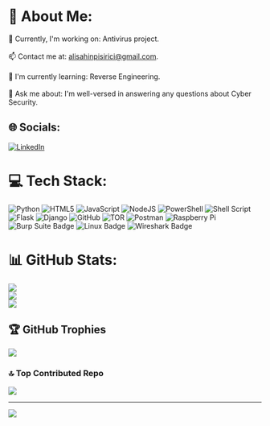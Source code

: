 # 💫 About Me:
🔭 Currently, I'm working on: Antivirus project.<br><br>📫 Contact me at: alisahinpisirici@gmail.com.<br><br>🌱 I'm currently learning: Reverse Engineering.<br><br>💬 Ask me about: I'm well-versed in answering any questions about Cyber Security.


## 🌐 Socials:
[![LinkedIn](https://img.shields.io/badge/LinkedIn-%230077B5.svg?logo=linkedin&logoColor=white)](https://linkedin.com/in/https://www.linkedin.com/in/ali-%C5%9Fahin-pi%C5%9Firici-527a77246/) 

# 💻 Tech Stack:
![Python](https://img.shields.io/badge/python-3670A0?style=for-the-badge&logo=python&logoColor=ffdd54) ![HTML5](https://img.shields.io/badge/html5-%23E34F26.svg?style=for-the-badge&logo=html5&logoColor=white) ![JavaScript](https://img.shields.io/badge/javascript-%23323330.svg?style=for-the-badge&logo=javascript&logoColor=%23F7DF1E) ![NodeJS](https://img.shields.io/badge/node.js-6DA55F?style=for-the-badge&logo=node.js&logoColor=white) ![PowerShell](https://img.shields.io/badge/PowerShell-%235391FE.svg?style=for-the-badge&logo=powershell&logoColor=white) ![Shell Script](https://img.shields.io/badge/shell_script-%23121011.svg?style=for-the-badge&logo=gnu-bash&logoColor=white) ![Flask](https://img.shields.io/badge/flask-%23000.svg?style=for-the-badge&logo=flask&logoColor=white) ![Django](https://img.shields.io/badge/django-%23092E20.svg?style=for-the-badge&logo=django&logoColor=white) ![GitHub](https://img.shields.io/badge/github-%23121011.svg?style=for-the-badge&logo=github&logoColor=white) ![TOR](https://img.shields.io/badge/tor-%237E4798.svg?style=for-the-badge&logo=tor-project&logoColor=white) ![Postman](https://img.shields.io/badge/Postman-FF6C37?style=for-the-badge&logo=postman&logoColor=white) ![Raspberry Pi](https://img.shields.io/badge/-RaspberryPi-C51A4A?style=for-the-badge&logo=Raspberry-Pi) ![Burp Suite Badge](https://img.shields.io/badge/Burp%20Suite-F63?logo=burpsuite&logoColor=fff&style=for-the-badge) ![Linux Badge](https://img.shields.io/badge/Linux-FCC624?logo=linux&logoColor=000&style=for-the-badge) ![Wireshark Badge](https://img.shields.io/badge/Wireshark-1679A7?logo=wireshark&logoColor=fff&style=for-the-badge)
# 📊 GitHub Stats:
![](https://github-readme-stats.vercel.app/api?username=alisahinpisirici&theme=dracula&hide_border=false&include_all_commits=true&count_private=true)<br/>
![](https://github-readme-streak-stats.herokuapp.com/?user=alisahinpisirici&theme=dracula&hide_border=false)<br/>
![](https://github-readme-stats.vercel.app/api/top-langs/?username=alisahinpisirici&theme=dracula&hide_border=false&include_all_commits=true&count_private=true&layout=compact)

## 🏆 GitHub Trophies
![](https://github-profile-trophy.vercel.app/?username=alisahinpisirici&theme=discord&no-frame=true&no-bg=false&margin-w=4)

### 🔝 Top Contributed Repo
![](https://github-contributor-stats.vercel.app/api?username=alisahinpisirici&limit=5&theme=dark&combine_all_yearly_contributions=true)

---
[![](https://visitcount.itsvg.in/api?id=alisahinpisirici&icon=5&color=0)](https://visitcount.itsvg.in)
